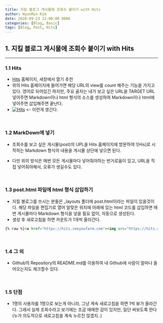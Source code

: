 ```yaml
---
title: 지킬 블로그 게시물에 조회수 붙이기 with Hits
author: HyunMin Kim
date: 2020-09-23 12:00:00 0000
categories: [Blog, Basic]
tags: [Blog, Post, Hits]
---
```


## 1. 지킬 블로그 게시물에 조회수 붙이기 with Hits
---
### 1.1 Hits
- [Hits](https://hits.seeyoufarm.com/) 홈페이지, 새창에서 열기 추천
- 위의 Hits 홈페이지에 들어가면 해당 URL의 view를 count 해주는 기능을 가지고 있다. 영어로 되어있긴 하지만, 주요 골자는 내가 보고 싶은 URL을 TARGET URL 넣어주면 Markdown이나 html 형식의 소스를 생성하여 Markdown이나 html에 넣어주면 삽입해주면 끝난다.
- [![Hits](https://hits.seeyoufarm.com/api/count/incr/badge.svg?url=https%3A%2F%2Fhmkim312.github.io&count_bg=%2379C83D&title_bg=%23555555&icon=&icon_color=%23E7E7E7&title=view&edge_flat=false)](https://hits.seeyoufarm.com) <- 이런게 생긴다.
<br>

### 1.2 MarkDown에 넣기
- 조회수를 보고 싶은 게시물(post)의 UPL을 Hits 홈페이지에 방문하여 ![His]로 시작하는 Markdown 형식의 내용을 게시물 상단에 넣으면 된다.

- 다만 위의 방식은 매번 모든 게시물마다 넣어줘야하는 번거로움이 있고, URL을 직접 넣어줘야해서, 오류가 생길수도 있다.
<br>

### 1.3 post.html 파일에 html 형식 삽입하기
- 지킬 블로그를 쓰시는 분들은 _layouts 폴더에 post.html이라는 파일이 있을것이다. 해당 파일을 편집기로 열어 알맞은 위치에 아래에 있는 html 코드를 삽입하면 매번 게시물마다 Markdown 형식을 넣을 필요 없이, 자동으로 생성된다.
- 생성 후 새로고침을 하면 카운트가 1개씩 올라간다.

```html
{% raw %}<a href="https://hits.seeyoufarm.com"><img src="https://hits.seeyoufarm.com/api/count/incr/badge.svg?url=https://{{ site.url | remove_first: 'https://' | remove_first: 'http://' }}{{ page.url }}%2F&count_bg=%2379C83D&title_bg=%23555555&icon=&icon_color=%23E7E7E7&title=views&edge_flat=false"/></a>{% endraw %} 
```

<br>



### 1.4 그 외
- Github의 Repository의 README.md를 이용하여 내 Github에 사람이 얼마나 들어오는지도 체크할수 있다.
<br>

### 1.5 단점
- 1명의 사용자를 1명으로 보는게 아니라, 그냥 계속 새로고침을 하면 1씩 뷰가 올라간다. 그래서 실제 조회수라고 보기에는 조금 애매한 감이 있지만, 일단 써보도록 한다 (누가 의도적으로 새로고침을 계속 누르진 않겠지..)